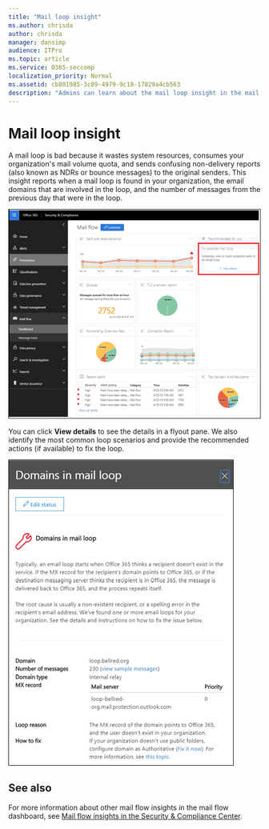 ```yaml
---
title: "Mail loop insight"
ms.author: chrisda
author: chrisda
manager: dansimp
audience: ITPro
ms.topic: article
ms.service: O365-seccomp
localization_priority: Normal
ms.assetid: cb801985-3c89-4979-9c18-17829a4cb563
description: "Admins can learn about the mail loop insight in the mail flow dashboard in the Security & Compliance Center."
---
```


# Mail loop insight

A mail loop is bad because it wastes system resources, consumes your organization's mail volume quota, and sends confusing non-delivery reports (also known as NDRs or bounce messages) to the original senders. This insight reports when a mail loop is found in your organization, the email domains that are involved in the loop, and the number of messages from the previous day that were in the loop.

![A mail loop insight in the mail flow dashboard in the Security & Compliance Center](../media/c3f707cb-4c89-4e88-989c-81ce1d1d6b99.png)

You can click **View details** to see the details in a flyout pane. We also identify the most common loop scenarios and provide the recommended actions (if available) to fix the loop.

![Flyout pane after clicking View details in a mal loop insight in the mail flow dashboard](../media/f7e21300-c62f-41ec-853f-4a2775cd8aa7.png)

## See also

For more information about other mail flow insights in the mail flow dashboard, see [Mail flow insights in the Security & Compliance Center](mail-flow-insights-v2.md).
